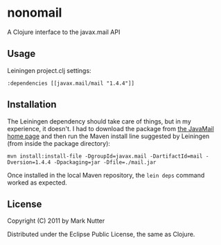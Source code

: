 # nonomail

A Clojure interface to the javax.mail API

## Usage

Leiningen project.clj settings:

    :dependencies [[javax.mail/mail "1.4.4"]]

## Installation

The Leiningen dependency should take care of things, but in my experience,
it doesn't. I had to download the package from 
[the JavaMail home page](http://java.sun.com/products/javamail/)
and then run the Maven install line suggested by Leiningen (from inside the
package directory):

    mvn install:install-file -DgroupId=javax.mail -DartifactId=mail -Dversion=1.4.4 -Dpackaging=jar -Dfile=./mail.jar

Once installed in the local Maven repository, the `lein deps` command worked as expected.

## License

Copyright (C) 2011 by Mark Nutter

Distributed under the Eclipse Public License, the same as Clojure.
